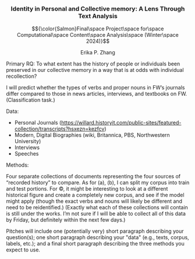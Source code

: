 ### <p align="center">Identity in Personal and Collective memory: A Lens Through Text Analysis</p>
$${\color{Salmon}Final\space Project\space for\space Computational\space Content\space Analysis\space (Winter\space 2024)}$$
<p align="center">Erika P. Zhang</p>

Primary RQ: 
To what extent has the history of people or individuals been preserved in our collective memory in a way that is at odds with individual recollection? 

I will predict whether the types of verbs and proper nouns in FW’s journals differ compared to those in news articles, interviews, and textbooks on FW. (Classification task.)

Data: 
- Personal Journals (https://willard.historyit.com/public-sites/featured-collection/transcripts?hsxezn=kezfcv)
- Modern, Digital Biographies (wiki, Britannica, PBS, Northwestern University)
- Interviews
- Speeches

Methods:


Four separate collections of documents representing the four sources of “recorded history” to compare. As for (a), (b), I can split my corpus into train and test portions. For ©, it might be interesting to look at a different historical figure and create a completely new corpus, and see if the model might apply (though the exact verbs and nouns will likely be different and need to be reidentified.)
(Exactly what each of these collections will contain is still under the works. I’m not sure if I will be able to collect all of this data by Friday, but definitely within the next few days.) 


Pitches will include one (potentially very) short paragraph describing your question(s); one short paragraph describing your "data" (e.g., texts, corpus, labels, etc.); and a final short paragraph describing the three methods you expect to use. 
